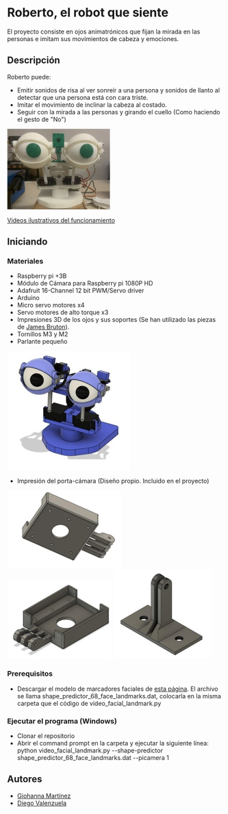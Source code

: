 # Roberto, el robot que siente

El proyecto consiste en ojos animatrónicos que fijan la mirada en las personas e imitam sus movimientos de cabeza y emociones.

## Descripción

Roberto puede:
* Emitir sonidos de risa al ver sonreír a una persona y sonidos de llanto al detectar que una persona está con cara triste.
* Imitar el movimiento de inclinar la cabeza al costado.
* Seguir con la mirada a las personas y girando el cuello (Como haciendo el gesto de "No")

![Image text](https://github.com/gmfv/Roberto-el-robot-que-siente/blob/main/Roberto_Frontal%20(1).jpg)

[Videos ilustrativos del funcionamiento](https://drive.google.com/drive/folders/1FE7oooqcs98mvzBAV36Hg5GqQWTchDLI?usp=share_link)

## Iniciando
### Materiales
* Raspberry pi +3B
* Módulo de Cámara para Raspberry pi 1080P HD 
* Adafruit 16-Channel 12 bit PWM/Servo driver
* Arduino 
* Micro servo motores x4
* Servo motores de alto torque x3
* Impresiones 3D de los ojos y sus soportes (Se han utilizado las piezas de [James Bruton](https://github.com/XRobots/ServoSmoothing/tree/main/CAD)). 
* Tornillos M3 y M2
* Parlante pequeño

![Image text](https://github.com/gmfv/Roberto-el-robot-que-siente/blob/main/Isometrico_Roberto%20(1).jpg)

* Impresión del porta-cámara (Diseño propio. Incluido en el proyecto)

![Image text](https://github.com/gmfv/Roberto-el-robot-que-siente/blob/main/Soporte_Camara1%20(1).jpg)  ![Image text](https://github.com/gmfv/Roberto-el-robot-que-siente/blob/main/Soporte_Camara2%20(1).jpg)   ![Image text](https://github.com/gmfv/Roberto-el-robot-que-siente/blob/main/Soporte_Camara3%20(1).jpg)

### Prerequisitos
* Descargar el modelo de marcadores faciales de [esta página](https://www.kaggle.com/datasets/codebreaker619/face-landmark-shape-predictor). El archivo se llama shape_predictor_68_face_landmarks.dat, colocarla en la misma carpeta que el código de video_facial_landmark.py

### Ejecutar el programa (Windows)
* Clonar el repositorio
* Abrir el command prompt en la carpeta y ejecutar la siguiente línea: 
      python video_facial_landmark.py --shape-predictor shape_predictor_68_face_landmarks.dat --picamera 1
      
## Autores
* [Giohanna Martínez](https://github.com/gmfv)
* [Diego Valenzuela](https://github.com/ValenzuelaDiego)
